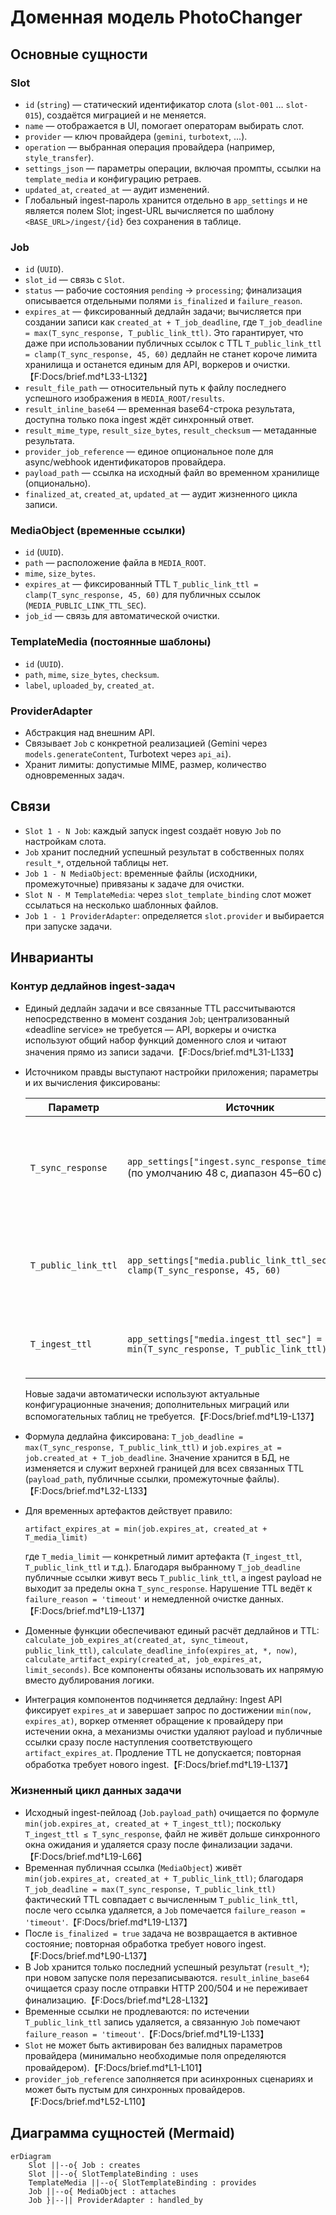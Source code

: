 # Доменная модель PhotoChanger

## Основные сущности

### Slot
- `id` (`string`) — статический идентификатор слота (`slot-001` … `slot-015`), создаётся миграцией и не меняется.
- `name` — отображается в UI, помогает операторам выбирать слот.
- `provider` — ключ провайдера (`gemini`, `turbotext`, ...).
- `operation` — выбранная операция провайдера (например, `style_transfer`).
- `settings_json` — параметры операции, включая промпты, ссылки на `template_media` и конфигурацию ретраев.
- `updated_at`, `created_at` — аудит изменений.
- Глобальный ingest-пароль хранится отдельно в `app_settings` и не является полем Slot; ingest-URL вычисляется по шаблону `<BASE_URL>/ingest/{id}` без сохранения в таблице.

### Job
- `id` (`UUID`).
- `slot_id` — связь с `Slot`.
- `status` — рабочие состояния `pending` → `processing`; финализация описывается отдельными полями `is_finalized` и `failure_reason`.
- `expires_at` — фиксированный дедлайн задачи; вычисляется при создании записи как `created_at + T_job_deadline`, где `T_job_deadline = max(T_sync_response, T_public_link_ttl)`. Это гарантирует, что даже при использовании публичных ссылок с TTL `T_public_link_ttl = clamp(T_sync_response, 45, 60)` дедлайн не станет короче лимита хранилища и останется единым для API, воркеров и очистки.【F:Docs/brief.md†L33-L132】
- `result_file_path` — относительный путь к файлу последнего успешного изображения в `MEDIA_ROOT/results`.
- `result_inline_base64` — временная base64-строка результата, доступна только пока ingest ждёт синхронный ответ.
- `result_mime_type`, `result_size_bytes`, `result_checksum` — метаданные результата.
- `provider_job_reference` — единое опциональное поле для async/webhook идентификаторов провайдера.
- `payload_path` — ссылка на исходный файл во временном хранилище (опционально).
- `finalized_at`, `created_at`, `updated_at` — аудит жизненного цикла записи.

### MediaObject (временные ссылки)
- `id` (`UUID`).
- `path` — расположение файла в `MEDIA_ROOT`.
- `mime`, `size_bytes`.
- `expires_at` — фиксированный TTL `T_public_link_ttl = clamp(T_sync_response, 45, 60)` для публичных ссылок (`MEDIA_PUBLIC_LINK_TTL_SEC`).
- `job_id` — связь для автоматической очистки.

### TemplateMedia (постоянные шаблоны)
- `id` (`UUID`).
- `path`, `mime`, `size_bytes`, `checksum`.
- `label`, `uploaded_by`, `created_at`.

### ProviderAdapter
- Абстракция над внешним API.
- Связывает `Job` c конкретной реализацией (Gemini через `models.generateContent`, Turbotext через `api_ai`).
- Хранит лимиты: допустимые MIME, размер, количество одновременных задач.

## Связи
- `Slot 1 - N Job`: каждый запуск ingest создаёт новую `Job` по настройкам слота.
- `Job` хранит последний успешный результат в собственных полях `result_*`, отдельной таблицы нет.
- `Job 1 - N MediaObject`: временные файлы (исходники, промежуточные) привязаны к задаче для очистки.
- `Slot N - M TemplateMedia`: через `slot_template_binding` слот может ссылаться на несколько шаблонных файлов.
- `Job 1 - 1 ProviderAdapter`: определяется `slot.provider` и выбирается при запуске задачи.

## Инварианты

### Контур дедлайнов ingest-задач
- Единый дедлайн задачи и все связанные TTL рассчитываются непосредственно в момент создания `Job`; централизованный «deadline service» не требуется — API, воркеры и очистка используют общий набор функций доменного слоя и читают значения прямо из записи задачи.【F:Docs/brief.md†L31-L133】
- Источником правды выступают настройки приложения; параметры и их вычисления фиксированы:

  | Параметр | Источник | Назначение |
  |---|---|---|
  | `T_sync_response` | `app_settings["ingest.sync_response_timeout_sec"]` (по умолчанию 48 с, диапазон 45–60 с) | Верхняя граница ожидания HTTP-ответа ingest API и минимальная составляющая `T_job_deadline`. |
  | `T_public_link_ttl` | `app_settings["media.public_link_ttl_sec"] = clamp(T_sync_response, 45, 60)` | Жёсткий лимит жизни публичных ссылок и других внешних артефактов. |
  | `T_ingest_ttl` | `app_settings["media.ingest_ttl_sec"] = min(T_sync_response, T_public_link_ttl)` | TTL исходных файлов во временном хранилище `payload`. |

  Новые задачи автоматически используют актуальные конфигурационные значения; дополнительных миграций или вспомогательных таблиц не требуется.【F:Docs/brief.md†L19-L137】
- Формула дедлайна фиксирована: `T_job_deadline = max(T_sync_response, T_public_link_ttl)` и `job.expires_at = job.created_at + T_job_deadline`. Значение хранится в БД, не изменяется и служит верхней границей для всех связанных TTL (`payload_path`, публичные ссылки, промежуточные файлы).【F:Docs/brief.md†L32-L133】
- Для временных артефактов действует правило:

  ```
  artifact_expires_at = min(job.expires_at, created_at + T_media_limit)
  ```

  где `T_media_limit` — конкретный лимит артефакта (`T_ingest_ttl`, `T_public_link_ttl` и т.д.). Благодаря выбранному `T_job_deadline` публичные ссылки живут весь `T_public_link_ttl`, а ingest payload не выходит за пределы окна `T_sync_response`. Нарушение TTL ведёт к `failure_reason = 'timeout'` и немедленной очистке данных.【F:Docs/brief.md†L19-L137】
- Доменные функции обеспечивают единый расчёт дедлайнов и TTL: `calculate_job_expires_at(created_at, sync_timeout, public_link_ttl)`, `calculate_deadline_info(expires_at, *, now)`, `calculate_artifact_expiry(created_at, job_expires_at, limit_seconds)`. Все компоненты обязаны использовать их напрямую вместо дублирования логики.
- Интеграция компонентов подчиняется дедлайну: Ingest API фиксирует `expires_at` и завершает запрос по достижении `min(now, expires_at)`, воркер отменяет обращение к провайдеру при истечении окна, а механизмы очистки удаляют payload и публичные ссылки сразу после наступления соответствующего `artifact_expires_at`. Продление TTL не допускается; повторная обработка требует нового ingest.【F:Docs/brief.md†L19-L137】

### Жизненный цикл данных задачи
- Исходный ingest-пейлоад (`Job.payload_path`) очищается по формуле `min(job.expires_at, created_at + T_ingest_ttl)`; поскольку `T_ingest_ttl ≤ T_sync_response`, файл не живёт дольше синхронного окна ожидания и удаляется сразу после финализации задачи.【F:Docs/brief.md†L19-L66】
- Временная публичная ссылка (`MediaObject`) живёт `min(job.expires_at, created_at + T_public_link_ttl)`; благодаря `T_job_deadline = max(T_sync_response, T_public_link_ttl)` фактический TTL совпадает с вычисленным `T_public_link_ttl`, после чего ссылка удаляется, а `Job` помечается `failure_reason = 'timeout'`.【F:Docs/brief.md†L19-L137】
- После `is_finalized = true` задача не возвращается в активное состояние; повторная обработка требует нового ingest.【F:Docs/brief.md†L90-L137】
- В Job хранится только последний успешный результат (`result_*`); при новом запуске поля перезаписываются. `result_inline_base64` очищается сразу после отправки HTTP 200/504 и не переживает финализацию.【F:Docs/brief.md†L28-L132】
- Временные ссылки не продлеваются: по истечении `T_public_link_ttl` запись удаляется, а связанную `Job` помечают `failure_reason = 'timeout'`.【F:Docs/brief.md†L19-L133】
- `Slot` не может быть активирован без валидных параметров провайдера (минимально необходимые поля определяются провайдером).【F:Docs/brief.md†L1-L101】
- `provider_job_reference` заполняется при асинхронных сценариях и может быть пустым для синхронных провайдеров.【F:Docs/brief.md†L52-L110】

## Диаграмма сущностей (Mermaid)
```mermaid
erDiagram
    Slot ||--o{ Job : creates
    Slot ||--o{ SlotTemplateBinding : uses
    TemplateMedia ||--o{ SlotTemplateBinding : provides
    Job ||--o{ MediaObject : attaches
    Job }|--|| ProviderAdapter : handled_by
```
